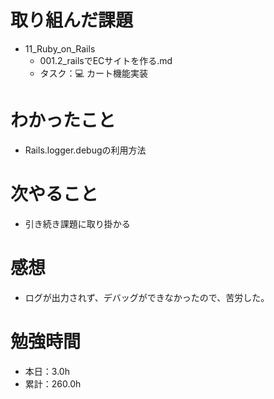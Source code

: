 # 取り組んだ課題
* 11_Ruby_on_Rails
  * 001.2_railsでECサイトを作る.md
  * タスク：💻 カート機能実装

# わかったこと
* Rails.logger.debugの利用方法

# 次やること
* 引き続き課題に取り掛かる

# 感想
* ログが出力されず、デバッグができなかったので、苦労した。

# 勉強時間
* 本日：3.0h
* 累計：260.0h

